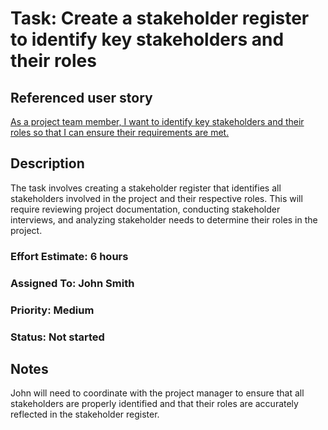 # Task: Create a stakeholder register to identify key stakeholders and their roles

## Referenced user story
[As a project team member, I want to identify key stakeholders and their roles so that I can ensure their requirements are met.](../story_2.md)

## Description
The task involves creating a stakeholder register that identifies all stakeholders involved in the project and their respective roles. This will require reviewing project documentation, conducting stakeholder interviews, and analyzing stakeholder needs to determine their roles in the project.

### Effort Estimate: 6 hours

### Assigned To: John Smith

### Priority: Medium

### Status: Not started

## Notes
John will need to coordinate with the project manager to ensure that all stakeholders are properly identified and that their roles are accurately reflected in the stakeholder register.
